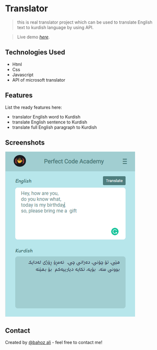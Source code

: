 # Translator

> this is real translator project which can be used to translate English text to kurdish language by using API.

> Live demo [_here_](https://bahoz-ali.github.io/Translator/).

## Technologies Used

- Html
- Css
- Javascript
- API of microsoft translator

## Features

List the ready features here:

- translator English word to Kurdish
- translate English sentence to Kurdish
- translate full English paragraph to Kurdish

## Screenshots

![Example screenshot](./assets/screenshot.png)




## Contact

Created by [@bahoz ali](bahozali50@gmail.com) - feel free to contact me!

<!-- Optional -->
<!-- ## License -->
<!-- This project is open source and available under the [... License](). -->

<!-- You don't have to include all sections - just the one's relevant to your project
